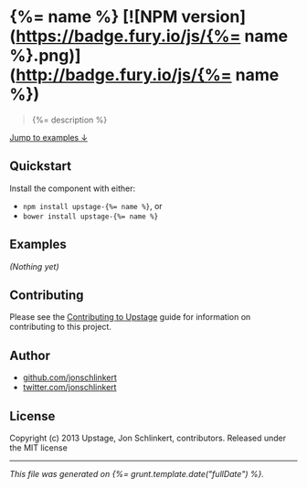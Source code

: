# {%= name %} [![NPM version](https://badge.fury.io/js/{%= name %}.png)](http://badge.fury.io/js/{%= name %})

> {%= description %}

[Jump to examples ↓](./EXAMPLES.md)

## Quickstart
Install the component with either:

* `npm install upstage-{%= name %}`, or
* `bower install upstage-{%= name %}`

## Examples

_(Nothing yet)_

## Contributing
Please see the [Contributing to Upstage](https://github.com/upstage/upstage/blob/master/CONTRIBUTING.md) guide for information on contributing to this project.

## Author

+ [github.com/jonschlinkert](https://github.com/jonschlinkert)
+ [twitter.com/jonschlinkert](http://twitter.com/jonschlinkert)

## License
Copyright (c) 2013 Upstage, Jon Schlinkert, contributors.
Released under the MIT license

***

_This file was generated on {%= grunt.template.date("fullDate") %}._

